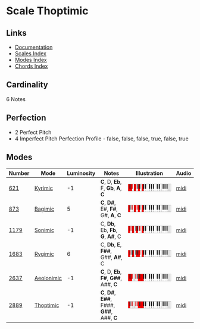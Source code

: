# Scale Thoptimic

## Links

- [Documentation](README.md)
- [Scales Index](Scales.md)
- [Modes Index](Modes.md)
- [Chords Index](Chords.md)

## Cardinality

6 Notes

## Perfection

- 2 Perfect Pitch
- 4 Imperfect Pitch
Perfection Profile - false, false, false, true, false, true

## Modes

| Number | Mode | Luminosity | Notes | Illustration | Audio |
|--------|------|------------|-------|--------------|-------|
| [621](https://ianring.com/musictheory/scales/621) | [Kyrimic](ModeKyrimic.md) | -1 | **C**, D, **Eb**, F, **Gb**, **A**, **C** | ![CNaturalKyrimic](ModeCNaturalKyrimic.png) | [midi](https://github.com/edipermadi/music/blob/main/docs/ModeCNaturalKyrimic.mid?raw=true) | 
| [873](https://ianring.com/musictheory/scales/873) | [Bagimic](ModeBagimic.md) | 5 | **C**, **D#**, E#, **F#**, G#, **A**, **C** | ![CNaturalBagimic](ModeCNaturalBagimic.png) | [midi](https://github.com/edipermadi/music/blob/main/docs/ModeCNaturalBagimic.mid?raw=true) | 
| [1179](https://ianring.com/musictheory/scales/1179) | [Sonimic](ModeSonimic.md) | -1 | C, **Db**, Eb, **Fb**, **G**, **A#**, C | ![CNaturalSonimic](ModeCNaturalSonimic.png) | [midi](https://github.com/edipermadi/music/blob/main/docs/ModeCNaturalSonimic.mid?raw=true) | 
| [1683](https://ianring.com/musictheory/scales/1683) | [Rygimic](ModeRygimic.md) | 6 | C, **Db**, **E**, **F##**, G##, **A#**, C | ![CNaturalRygimic](ModeCNaturalRygimic.png) | [midi](https://github.com/edipermadi/music/blob/main/docs/ModeCNaturalRygimic.mid?raw=true) | 
| [2637](https://ianring.com/musictheory/scales/2637) | [Aeolonimic](ModeAeolonimic.md) | -1 | **C**, D, **Eb**, **F#**, **G##**, A##, **C** | ![CNaturalAeolonimic](ModeCNaturalAeolonimic.png) | [midi](https://github.com/edipermadi/music/blob/main/docs/ModeCNaturalAeolonimic.mid?raw=true) | 
| [2889](https://ianring.com/musictheory/scales/2889) | [Thoptimic](ModeThoptimic.md) | -1 | **C**, **D#**, **E##**, F###, **G##**, A##, **C** | ![CNaturalThoptimic](ModeCNaturalThoptimic.png) | [midi](https://github.com/edipermadi/music/blob/main/docs/ModeCNaturalThoptimic.mid?raw=true) | 
